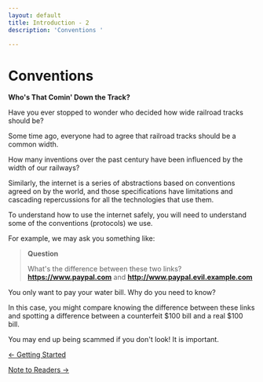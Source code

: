 ```yaml
---
layout: default
title: Introduction - 2
description: 'Conventions '

---
```

# Conventions

**Who's That Comin' Down the Track?**

Have you ever stopped to wonder who decided how wide railroad tracks should be?

Some time ago, everyone had to agree that railroad tracks should be a common
width.

How many inventions over the past century have been influenced by the width of
our railways?

Similarly, the internet is a series of abstractions based on conventions agreed
on by the world, and those specifications have limitations and cascading
repercussions for all the technologies that use them.

To understand how to use the internet safely, you will need to understand some
of the conventions (protocols) we use.

For example, we may ask you something like:

> **Question**
>
> What's the difference between these two links?  
> **https://www.paypal.com** and **http://www.paypal.evil.example.com**

You only want to pay your water bill. Why do you need to know?

In this case, you might compare knowing the difference between these links and
spotting a difference between a counterfeit $100 bill and a real $100 bill.

You may end up being scammed if you don't look! It is important.

[← Getting Started](./getting_started.html "Getting Started")

[Note to Readers →](./note_to_readers.html "Note to Readers")